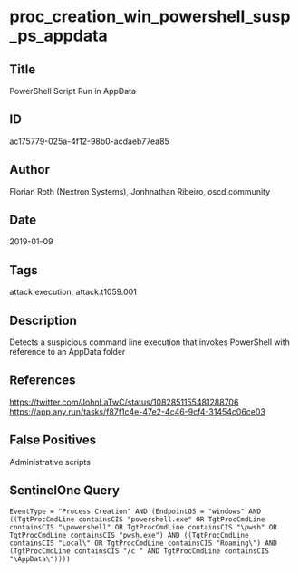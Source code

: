 # proc_creation_win_powershell_susp_ps_appdata

## Title
PowerShell Script Run in AppData

## ID
ac175779-025a-4f12-98b0-acdaeb77ea85

## Author
Florian Roth (Nextron Systems), Jonhnathan Ribeiro, oscd.community

## Date
2019-01-09

## Tags
attack.execution, attack.t1059.001

## Description
Detects a suspicious command line execution that invokes PowerShell with reference to an AppData folder

## References
https://twitter.com/JohnLaTwC/status/1082851155481288706
https://app.any.run/tasks/f87f1c4e-47e2-4c46-9cf4-31454c06ce03

## False Positives
Administrative scripts

## SentinelOne Query
```
EventType = "Process Creation" AND (EndpointOS = "windows" AND ((TgtProcCmdLine containsCIS "powershell.exe" OR TgtProcCmdLine containsCIS "\powershell" OR TgtProcCmdLine containsCIS "\pwsh" OR TgtProcCmdLine containsCIS "pwsh.exe") AND ((TgtProcCmdLine containsCIS "Local\" OR TgtProcCmdLine containsCIS "Roaming\") AND (TgtProcCmdLine containsCIS "/c " AND TgtProcCmdLine containsCIS "\AppData\"))))

```